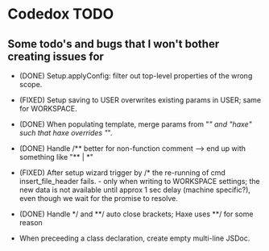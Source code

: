 # Codedox TODO

## Some todo's and bugs that I won't bother creating issues for

- (DONE)  Setup.applyConfig: filter out top-level properties of the wrong scope.
- (FIXED) Setup saving to USER overwrites existing params in USER; same for WORKSPACE.
- (DONE)  When populating template, merge params from "*" and "haxe" such that haxe overrides "*".
- (DONE)  Handle /** better for non-function comment --> end up with something like "\** | *\" 
- (FIXED) After setup wizard trigger by /* the re-running of cmd insert_file_header fails.
			- only when writing to WORKSPACE settings; the new data is not available
          	  until approx 1 sec delay (machine specific?), even though we wait for
              the promise to resolve.
- (DONE)  Handle */ and **/ auto close brackets; Haxe uses **/ for some reason

- When preceeding a class declaration, create empty multi-line JSDoc.


